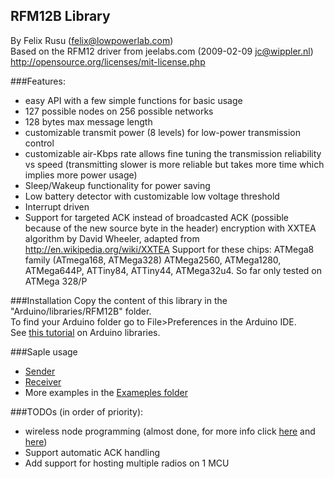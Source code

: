 RFM12B Library
----------------
By Felix Rusu (felix@lowpowerlab.com)
<br/>
Based on the RFM12 driver from jeelabs.com (2009-02-09 <jc@wippler.nl>)
<br/>
http://opensource.org/licenses/mit-license.php

###Features:
- easy API with a few simple functions for basic usage
- 127 possible nodes on 256 possible networks
- 128 bytes max message length
- customizable transmit power (8 levels) for low-power transmission control
- customizable air-Kbps rate allows fine tuning the transmission reliability vs speed (transmitting slower is more reliable but takes more time which implies more power usage)
- Sleep/Wakeup functionality for power saving
- Low battery detector with customizable low voltage threshold
- Interrupt driven
- Support for targeted ACK instead of broadcasted ACK (possible because of the new source byte in the header)
encryption with XXTEA algorithm by David Wheeler, adapted from http://en.wikipedia.org/wiki/XXTEA
Support for these chips: ATMega8 family (ATmega168, ATMega328) ATMega2560, ATMega1280, ATMega644P, ATTiny84, ATTiny44, ATMega32u4. So far only tested on ATMega 328/P

###Installation
Copy the content of this library in the "Arduino/libraries/RFM12B" folder.
<br />
To find your Arduino folder go to File>Preferences in the Arduino IDE.
<br/>
See [this tutorial](http://learn.adafruit.com/arduino-tips-tricks-and-techniques/arduino-libraries) on Arduino libraries.

###Saple usage
- [Sender](https://github.com/LowPowerLab/RFM12B/blob/master/Examples/Send/Send.ino)
- [Receiver](https://github.com/LowPowerLab/RFM12B/blob/master/Examples/Receive/Receive.ino)
- More examples in the [Exameples folder](https://github.com/LowPowerLab/RFM12B/tree/master/Examples)


###TODOs (in order of priority):
- wireless node programming (almost done, for more info click [here](http://lowpowerlab.com/?p=643) and [here](http://lowpowerlab.com/?p=669))
- Support automatic ACK handling
- Add support for hosting multiple radios on 1 MCU
